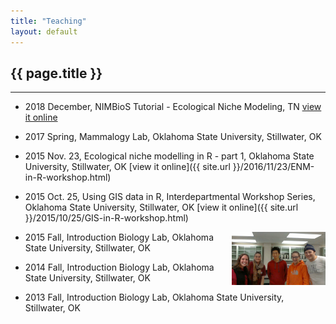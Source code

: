 ```yaml
---
title: "Teaching"
layout: default
---
```

## {{ page.title }}  
<hr>

* 2018 December, NIMBioS Tutorial - Ecological Niche Modeling, TN [view it online](http://lab.fengxiao.info/NIMBioSENM/)  

* 2017 Spring, Mammalogy Lab, Oklahoma State University, Stillwater, OK  

* 2015 Nov. 23, Ecological niche modelling in R - part 1, Oklahoma State University, Stillwater, OK [view it online]({{ site.url }}/2016/11/23/ENM-in-R-workshop.html)  

* 2015 Oct. 25, Using GIS data in R, Interdepartmental Workshop Series, Oklahoma State University, Stillwater, OK [view it online]({{ site.url }}/2015/10/25/GIS-in-R-workshop.html)  

  <img src="../figure/general/teach1.jpg" alt="teach1" style="width: 150px;" align="right" />  
  
* 2015 Fall, Introduction Biology Lab, Oklahoma State University, Stillwater, OK  

* 2014 Fall, Introduction Biology Lab, Oklahoma State University, Stillwater, OK  

* 2013 Fall, Introduction Biology Lab, Oklahoma State University, Stillwater, OK  



